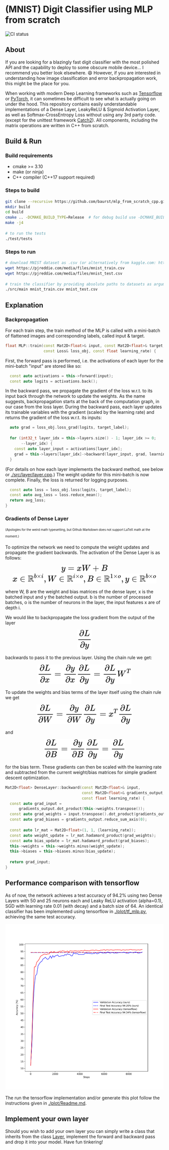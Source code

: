 # (MNIST) Digit Classifier using MLP from scratch

![CI status](https://github.com/baurst/mlp_from_scratch_cpp/workflows/CMake/badge.svg)

## About

If you are looking for a blazingly fast digit classifier with the most polished API and the capability to deploy to some obscure mobile device... I recommend you better look elsewhere. :smile:
However, if you are interested in understanding how image classification and error backpropagation work, this might be the place for you.

When working with modern Deep Learning frameworks such as [Tensorflow](https://github.com/tensorflow/tensorflow) or [PyTorch](https://github.com/pytorch/pytorch), it can sometimes be difficult to see what is actually going on under the hood.
This repository contains easily understandable implementations of a Dense Layer, LeakyReLU & Sigmoid Activation Layer, as well as Softmax-CrossEntropy Loss without using any 3rd party code. (except for the unittest framework [Catch2](https://github.com/catchorg/Catch2)).
All components, including the matrix operations are written in C++ from scratch.

## Build & Run

### Build requirements

* cmake >= 3.10
* make (or ninja)
* C++ compiler (C++17 support required)

### Steps to build

```bash
git clone --recursive https://github.com/baurst/mlp_from_scratch_cpp.git
mkdir build
cd build
cmake .. -DCMAKE_BUILD_TYPE=Release  # for debug build use -DCMAKE_BUILD_TYPE=Debug
make -j4

# to run the tests
./test/tests
```

### Steps to run

```bash
# download MNIST dataset as .csv (or alternatively from kaggle.com: https://www.kaggle.com/oddrationale/mnist-in-csv)
wget https://pjreddie.com/media/files/mnist_train.csv
wget https://pjreddie.com/media/files/mnist_test.csv

# train the classifier by providing absolute paths to datasets as arguments
./src/main mnist_train.csv mnist_test.csv
```

## Explanation

### Backpropagation

For each train step, the train method of the MLP is called with a mini-batch of flattened images and corresponding labels, called input & target.

```C++
float MLP::train(const Mat2D<float>& input, const Mat2D<float>& target,
                 const Loss& loss_obj, const float learning_rate) {
```

First, the forward pass is performed, i.e. the activations of each layer for the mini-batch "input" are stored like so:

```C++
  const auto activations = this->forward(input);
  const auto logits = activations.back();
```

In the backward pass, we propagate the gradient of the loss w.r.t. to its input back through the network to update the weights.
As the name suggests, backpropagation starts at the back of the computation graph, in our case from the loss layer.
During the backward pass, each layer updates its trainable variables with the gradient (scaled by the learning rate) and returns the gradient of the loss w.r.t. its inputs:

```C++
  auto grad = loss_obj.loss_grad(logits, target_label);

  for (int32_t layer_idx = this->layers.size() - 1; layer_idx >= 0;
       --layer_idx) {
    const auto layer_input = activations[layer_idx];
    grad = this->layers[layer_idx]->backward(layer_input, grad, learning_rate);
  }
```

(For details on how each layer implements the backward method, see below or [./src/layer/layer.cpp](https://github.com/baurst/mlp_from_scratch_cpp/blob/master/src/layer/layer.cpp).)
The weight update for this mini-batch is now complete.
Finally, the loss is returned for logging purposes.

```C++
  const auto loss = loss_obj.loss(logits, target_label);
  const auto avg_loss = loss.reduce_mean();
  return avg_loss;
}
```

### Gradients of Dense Layer

<sub><sup>(Apologies for the weird math typesetting, but Github Markdown does not support LaTeX math at the moment.)</sup></sub>

To optimize the network we need to compute the weight updates and propagate the gradient backwards.
The activation of the Dense Layer is as follows:

<!-- $$
y = xW + B
$$ -->

<div align="center"><img style="background: white;" src="svg/j384Njs22k.svg"></div>


<!-- $$
x \in \Bbb R^{b \times i}, W \in \Bbb R^{i \times o}, B \in \Bbb R^{1 \times o}, y \in \Bbb R^{b \times o}
$$ -->

<div align="center"><img style="background: white;" src="svg/KzYx4avd1d.svg"></div>

where W, B are the weight and bias matrices of the dense layer, x is the batched input and y the batched output.
b is the number of processed batches, o is the number of neurons in the layer, the input features x are of depth i.

We would like to backpropagate the loss gradient from the output of the layer

<!-- $$
\frac{\partial L}{\partial y}
$$ -->

<div align="center"><img style="background: white;" src="svg/5qaDfC8ZhL.svg"></div>

backwards to pass it to the previous layer.
Using the chain rule we get:

<!-- $$
\frac{\partial L}{\partial x} = \frac{\partial y}{\partial x} \frac{\partial L}{\partial y} = \frac{\partial L}{\partial y} W^{T}
$$ -->

<div align="center"><img style="background: white;" src="svg/2OozlyNm7A.svg"></div>

To update the weights and bias terms of the layer itself using the chain rule we get

<!-- $$
\frac{\partial L}{\partial W} = \frac{\partial y}{\partial W} \frac{\partial L}{\partial y} = x^{T} \frac{\partial L}{\partial y}
$$ -->

<div align="center"><img style="background: white;" src="svg/Qy2H8zM1hD.svg"></div>

and

<!-- $$
\frac{\partial L}{\partial B} = \frac{\partial y}{\partial B} \frac{\partial L}{\partial y} = \frac{\partial L}{\partial y}
$$ -->

<div align="center"><img style="background: white;" src="svg/PD3vJOwBX6.svg"></div>

for the bias term.
These gradients can then be scaled with the learning rate and subtracted from the current weight/bias matrices for simple gradient descent optimization.

```C++
Mat2D<float> DenseLayer::backward(const Mat2D<float>& input,
                                  const Mat2D<float>& gradients_output,
                                  const float learning_rate) {
  const auto grad_input =
      gradients_output.dot_product(this->weights.transpose());
  const auto grad_weights = input.transpose().dot_product(gradients_output);
  const auto grad_biases = gradients_output.reduce_sum_axis(0);

  const auto lr_mat = Mat2D<float>(1, 1, {learning_rate});
  const auto weight_update = lr_mat.hadamard_product(grad_weights);
  const auto bias_update = lr_mat.hadamard_product(grad_biases);
  this->weights = this->weights.minus(weight_update);
  this->biases = this->biases.minus(bias_update);

  return grad_input;
}

```

## Performance comparison with tensorflow

As of now, the network achieves a test accuracy of 94.2% using two Dense Layers with 50 and 25 neurons each and Leaky ReLU activation (alpha=0.1), SGD with learning rate 0.01 (with decay) and a batch size of 64.
An identical classifier has been implemented using tensorflow in [./plot/tf_mlp.py](https://github.com/baurst/mlp_from_scratch_cpp/blob/master/plot/tf_mlp.py), achieving the same test accuracy.

<img src="./plot/comparison.svg" width="600">

The run the tensorflow implementation and/or generate this plot follow the instructions given in [./plot/Readme.md](https://github.com/baurst/mlp_from_scratch_cpp/blob/master/plot/Readme.md).

## Implement your own layer

Should you wish to add your own layer you can simply write a class that inherits from the class [Layer](https://github.com/baurst/mlp_from_scratch_cpp/blob/master/src/layer/include/layer.h#L7), implement the forward and backward pass and drop it into your model.
Have fun tinkering!
